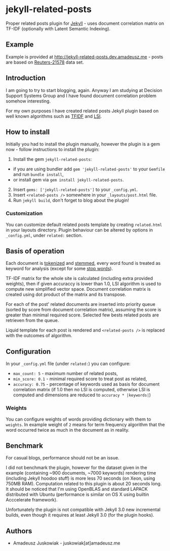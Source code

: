 # jekyll-related-posts

Proper related posts plugin for [Jekyll](http://jekyllrb.com) - uses document correlation matrix on TF-IDF (optionally with Latent Semantic Indexing).

## Example

Example is provided at http://jekyll-related-posts.dev.amadeusz.me - posts are
based on [Reuters-21578](https://archive.ics.uci.edu/ml/datasets/Reuters-21578+Text+Categorization+Collection) data set.

## Introduction

I am going to try to start blogging, again. Anyway I am studying at
Decision Support Systems Group and I have found document correlation
problem somehow interesting.

For my own purposes I have created related posts Jekyll plugin based on well
known algorithms such as [TFIDF](https://en.wikipedia.org/wiki/Tf–idf)
and [LSI](https://en.wikipedia.org/wiki/Latent_semantic_indexing).

## How to install

Initially you had to install the plugin manually, however the plugin is a
gem now - follow instructions to install the plugin:

1. Install the gem `jekyll-related-posts`:
  - if you are using bundler add `gem 'jekyll-related-posts'` to your
    `Gemfile` and run `bundle install`,
  - or install gem via `gem install jekyll-related-posts`.
2. Insert `gems: ['jekyll-related-posts']` to your `_config.yml`.
3. Insert `<related-posts />` somewhere in your `_layouts/post.html`
file.
4. Run `jekyll build`, don't forget to blog about the plugin!

### Customization

You can customize default related posts template by creating
`related.html` in your layouts directory. Plugin behaviour can be
altered by options in `_config.yml`, under `related:` section.

## Basis of operation

Each document is
[tokenized](https://en.wikipedia.org/wiki/Tokenization_(lexical_analysis))
and [stemmed](https://en.wikipedia.org/wiki/Stemming), every word found
is treated as keyword for analysis (except for some [stop
words](https://en.wikipedia.org/wiki/Stop_words)). 

TF-IDF matrix for the whole site is calculated (including extra provided 
weights), then if given accuraccy is lower than 1.0, LSI algorithm 
is used to compute new simplified vector space. Document correlation 
matrix is created using dot product of the matrix and its transpose.

For each of the post' related documents are inserted into priority queue
(sorted by score from document correlation matrix), assuming the score
is greater than minimal required score. Selected few bests related posts
are retrieven from the queue.

Liquid template for each post is rendered and `<related-posts />` is
replaced with the outcomes of algorithm.

## Configuration

In your `_config.yml` file (under `related:`) you can configure:

- `max_count: 5` - maximum number of related posts,
- `min_score: 0.1` - minimal required score to treat post as related,
- `accuracy: 0.75` - percentage of keywords used as basis for document
    correlation matrix (if 1.0 then no LSI is computed, otherwise LSI is
    computed and dimensions are reduced to `accuracy * |keywords|`)

### Weights

You can configure weights of words providing dictionary with them to
`weights`. In example weight of `2` means for term frequency algorithm 
that the word occurred twice as much in the document as in reality.

## Benchmark

For casual blogs, performance should not be an issue.

I did not benchmark the plugin, however for the dataset given in the
example (containing ~900 documents, ~7000 keywords) rendering time
(including Jekyll hoodoo stuff) is more less 70 seconds (on Xeon, using
750MB RAM). Computation related to this plugin is about 20 seconds
long. It should be noticed that I'm using OpenBLAS and standard LAPACK
distributed with Ubuntu (performance is similar on OS X using builtin
Acccelerate framework).

Unfortunately the plugin is not compatible with Jekyll 3.0 new
incremental builds, even though it requires at least Jekyll 3.0 (for the
plugin hooks).

## Authors

- Amadeusz Juskowiak - juskowiak[at]amadeusz.me
